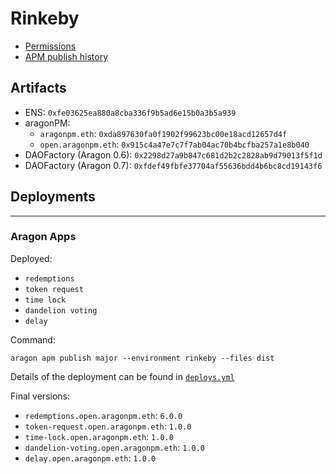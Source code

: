 # Rinkeby

- [Permissions](./permissions.yml)
- [APM publish history](./deploys.yml)

## Artifacts

- ENS: `0xfe03625ea880a8cba336f9b5ad6e15b0a3b5a939`
- aragonPM:
  - `aragonpm.eth`: `0xda897630fa0f1902f99623bc00e18acd12657d4f`
  - `open.aragonpm.eth`: `0x915c4a47e7c7f7ab04ac70b4bcfba257a1e8b040`
- DAOFactory (Aragon 0.6): `0x2298d27a9b847c681d2b2c2828ab9d79013f5f1d`
- DAOFactory (Aragon 0.7): `0xfdef49fbfe37704af55636bdd4b6bc8cd19143f6`

## Deployments

-----------
### Aragon Apps

Deployed: 

- `redemptions`
- `token request`
- `time lock`
- `dandelion voting`
- `delay`

Command:
```
aragon apm publish major --environment rinkeby --files dist
```

Details of the deployment can be found in [`deploys.yml`](./deploys.yml)

Final versions:

- `redemptions.open.aragonpm.eth`: `6.0.0`
- `token-request.open.aragonpm.eth`: `1.0.0`
- `time-lock.open.aragonpm.eth`: `1.0.0`
- `dandelion-voting.open.aragonpm.eth`: `1.0.0`
- `delay.open.aragonpm.eth`: `1.0.0`
